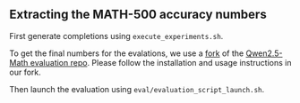 
## Extracting the MATH-500 accuracy numbers

First generate completions using `execute_experiments.sh`.

To get the final numbers for the evalations, we use a [fork](https://github.com/huggingface/Qwen2.5-Math) of the [Qwen2.5-Math evaluation repo](https://github.com/QwenLM/Qwen2.5-Math).
Please follow the installation and usage instructions in our fork.

Then launch the evaluation using `eval/evaluation_script_launch.sh`.
